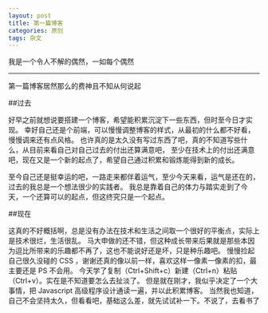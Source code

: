 ```yaml
---
layout: post
title: 第一篇博客
categories: 原创
tags: 杂文
---
```


我是一个令人不解的偶然，一如每个偶然

<!--more-->

* * *

第一篇博客居然那么的费神且不知从何说起

##过去

好早之前就想说要搭建一个博客，希望能积累沉淀下一些东西，但时至今日才实现。
幸好自己还是个前端，可以慢慢调整博客的样式，从最初的什么都不好看，慢慢调来还有点风格。
也许真的是太久没有写过东西了吧，真的不知道写些什么，从目前来看自己对自己过去的付出还算满意吧，
至少在技术上的付出还满意吧，现在又是一个新的起点了，希望自己通过积累和锻炼能得到新的成长。

至今自己还是挺幸运的吧，一路走来都伴着运气，至少今天来看，运气是还在的，过去的我总是一个想法很少的实践者。
我总是靠着自己的体力与踏实走到了今天，一个还算可以的起点，但这终究只是一个起点。

##现在

这真的不好概括啊，总是没有办法在技术和生活之间取一个很好的平衡点，实际上是技术很烂，生活很乱。
马大申做的还不错，但这种成长带来后果就是那些本因为逗比所带来的乐趣都不再了，这也不能说好还是坏，只是种乐趣吧。
慢慢捡起自己很久没碰的 CSS ，谢谢还真的像以前一样，喜欢这样一像素一像素的扣，最主要还是 PS 不会用。
今天学了复制（Ctrl+Shift+c）新建（Ctrl+n）粘贴（Ctrl+v）。实在是不知道要怎么去扯淡了。
但是就在刚才，我似乎决定了一个大事情，把 Javascript 高级程序设计通读一遍，并以此积累博客。
当然我也知道，自己不会坚持太久，但看看吧，基础这么差，就先试试补一下。不说了，去看书了
